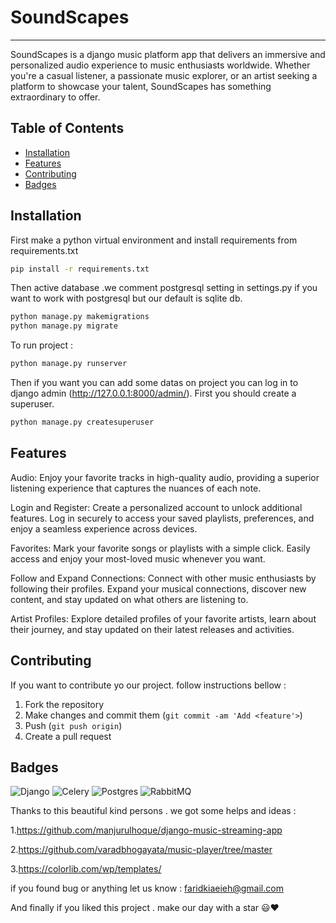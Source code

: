 # SoundScapes 
<hr>
SoundScapes is a django music platform app that delivers an immersive and personalized audio experience to music enthusiasts worldwide. Whether you're a casual listener, a passionate music explorer, or an artist seeking a platform to showcase your talent, SoundScapes has something extraordinary to offer.



## Table of Contents

- [Installation](#installation)
- [Features](#features)
- [Contributing](#contributing)
- [Badges](#badges)

## Installation 

First make a python virtual environment and install requirements from requirements.txt

```bash
pip install -r requirements.txt
``` 
Then active database .we comment postgresql setting in settings.py if you want to work with postgresql but our default is sqlite db.
```bash
python manage.py makemigrations
python manage.py migrate
``` 
To run project :
```bash
python manage.py runserver
``` 
Then if you want you can add some datas on project you can log in to django admin (http://127.0.0.1:8000/admin/). First you should create a superuser.
```bash
python manage.py createsuperuser
``` 
## Features
Audio: Enjoy your favorite tracks in high-quality audio, providing a superior listening experience that captures the nuances of each note.

Login and Register: Create a personalized account to unlock additional features. Log in securely to access your saved playlists, preferences, and enjoy a seamless experience across devices.

Favorites: Mark your favorite songs or playlists with a simple click. Easily access and enjoy your most-loved music whenever you want.

Follow and Expand Connections: Connect with other music enthusiasts by following their profiles. Expand your musical connections, discover new content, and stay updated on what others are listening to.

Artist Profiles: Explore detailed profiles of your favorite artists, learn about their journey, and stay updated on their latest releases and activities.

## Contributing

If you want to contribute yo our project. follow instructions bellow :
1. Fork the repository
3. Make changes and commit them (`git commit -am 'Add <feature'>`)
4. Push (`git push origin`)
5. Create a pull request


## Badges
![Django](https://img.shields.io/badge/django-%23092E20.svg?style=for-the-badge&logo=django&logoColor=white) ![Celery](https://img.shields.io/badge/celery-%23a9cc54.svg?style=for-the-badge&logo=celery&logoColor=ddf4a4) ![Postgres](https://img.shields.io/badge/postgres-%23316192.svg?style=for-the-badge&logo=postgresql&logoColor=white) ![RabbitMQ](https://img.shields.io/badge/Rabbitmq-FF6600?style=for-the-badge&logo=rabbitmq&logoColor=white)


Thanks to this beautiful kind persons . we got some helps and ideas :

1.https://github.com/manjurulhoque/django-music-streaming-app 

2.https://github.com/varadbhogayata/music-player/tree/master

3.https://colorlib.com/wp/templates/


if you found bug or anything let us know :
faridkiaeieh@gmail.com

And finally if you liked this project . make our day with a star 😃❤️ 

